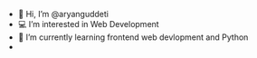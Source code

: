 - 👋 Hi, I’m @aryanguddeti
- :computer: I’m interested in Web Development
- 🌱 I’m currently learning frontend web devlopment and Python
- 

<!---
aryanguddeti/aryanguddeti is a ✨ special ✨ repository because its `README.md` (this file) appears on your GitHub profile.
You can click the Preview link to take a look at your changes.
--->
